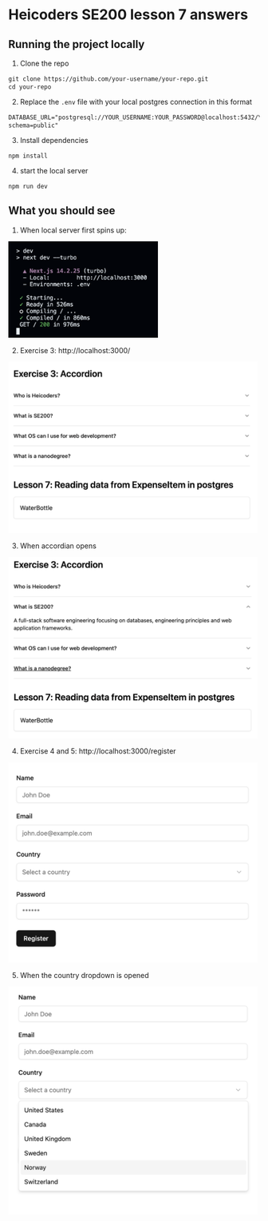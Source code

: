 # Heicoders SE200 lesson 7 answers

## Running the project locally

1. Clone the repo
```
git clone https://github.com/your-username/your-repo.git
cd your-repo
```

2. Replace the `.env` file with your local postgres connection in this format
```
DATABASE_URL="postgresql://YOUR_USERNAME:YOUR_PASSWORD@localhost:5432/YOUR_DATABASE_NAME?schema=public"
```

3. Install dependencies
```
npm install
```

4. start the local server
```
npm run dev
```

## What you should see
1. When local server first spins up:

<img src="image.png" width="300" />

2. Exercise 3: http://localhost:3000/

<img src="image-1.png" width="500" />

3. When accordian opens 

<img src="image-2.png" width="500" />

4. Exercise 4 and 5: http://localhost:3000/register

<img src="image-3.png" width="500" />

5. When the country dropdown is opened

<img src="image-4.png" width="500" />